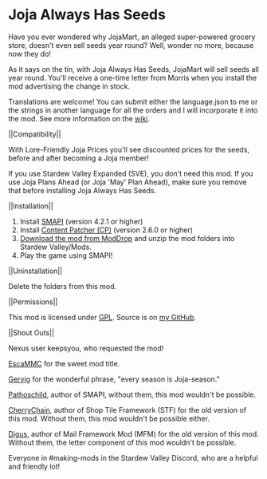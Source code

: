 # Joja Always Has Seeds
Have you ever wondered why JojaMart, an alleged super-powered grocery store, doesn't even sell seeds year round? Well, wonder no more, because now they do!

As it says on the tin, with Joja Always Has Seeds, JojaMart will sell seeds all year round. You'll receive a one-time letter from Morris when you install the mod advertising the change in stock.

Translations are welcome! You can submit either the language.json to me or the strings in another language for all the orders and I will incorporate it into the mod. See more information on the <a href="https://stardewvalleywiki.com/Modding:Translations">wiki</a>.


||Compatibility||

With Lore-Friendly Joja Prices you'll see discounted prices for the seeds, before and after becoming a Joja member!

If you use Stardew Valley Expanded (SVE), you don't need this mod. If you use Joja Plans Ahead (or Joja 'May' Plan Ahead), make sure you remove that before installing Joja Always Has Seeds.


||Installation||
1. Install <a href="https://smapi.io/">SMAPI</a> (version 4.2.1 or higher)
2. Install <a href="https://www.nexusmods.com/stardewvalley/mods/1915">Content Patcher (CP)</a> (version 2.6.0 or higher)
3. <a href="https://www.moddrop.com/stardew-valley/mods/1036749-joja-always-has-seeds">Download the mod from ModDrop</a> and unzip the mod folders into Stardew Valley/Mods.
4. Play the game using SMAPI!


||Uninstallation||

Delete the folders from this mod.


||Permissions||

This mod is licensed under [GPL](https://github.com/LenneDalben/StardewValleyModsGPL/blob/main/LICENSE). Source is on [my GitHub](https://github.com/LenneDalben/StardewValleyModsGPL/tree/main/Joja%20Always%20Has%20Seeds).


||Shout Outs||

Nexus user keepsyou, who requested the mod!

<a href="https://www.nexusmods.com/stardewvalley/users/56561342?tab=user+files">EscaMMC</a> for the sweet mod title.

<a href="https://www.nexusmods.com/stardewvalley/users/24986819?tab=user+files">Gervig</a> for the wonderful phrase, "every season is Joja-season."

<a href="https://www.nexusmods.com/stardewvalley/users/1552317?tab=user+files">Pathoschild</a>, author of SMAPI, without them, this mod wouldn't be possible.

<a href="https://www.nexusmods.com/stardewvalley/users/3590100?tab=user+files">CherryChain</a>, author of Shop Tile Framework (STF) for the old version of this mod. Without them, this mod wouldn't be possible either.

<a href="https://www.nexusmods.com/stardewvalley/users/2186381?tab=user+files">Digus</a>, author of Mail Framework Mod (MFM) for the old version of this mod. Without them, the letter component of this mod wouldn't be possible.

Everyone in #making-mods in the Stardew Valley Discord, who are a helpful and friendly lot!
